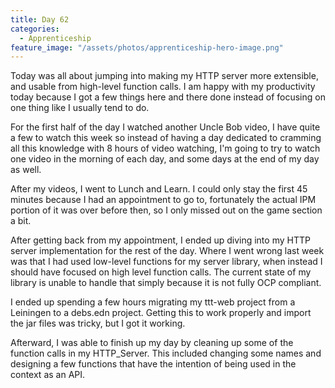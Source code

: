 ```yaml
---
title: Day 62
categories:
  - Apprenticeship
feature_image: "/assets/photos/apprenticeship-hero-image.png"
---
```


Today was all about jumping into making my HTTP server more extensible, and usable from high-level
function calls. I am happy with my productivity today because I got a few things here and there done
instead of focusing on one thing like I usually tend to do.

For the first half of the day I watched another Uncle Bob video, I have quite a few to watch this week
so instead of having a day dedicated to cramming all this knowledge with 8 hours of video watching, I'm
going to try to watch one video in the morning of each day, and some days at the end of my day as well.

After my videos, I went to Lunch and Learn. I could only stay the first 45 minutes because I had an
appointment to go to, fortunately the actual IPM portion of it was over before then, so I only missed out
on the game section a bit.

After getting back from my appointment, I ended up diving into my HTTP server implementation for the rest of
the day. Where I went wrong last week was that I had used low-level functions for my server library, when instead
I should have focused on high level function calls. The current state of my library is unable to handle that
simply because it is not fully OCP compliant.

I ended up spending a few hours migrating my ttt-web project from a Leiningen to a debs.edn project.
Getting this to work properly and import the jar files was tricky, but I got it working.

Afterward, I was able to finish up my day by cleaning up some of the function calls in my HTTP_Server.
This included changing some names and designing a few functions that have the intention of being used
in the context as an API.